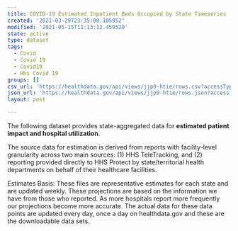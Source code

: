 ```yaml
---
title: COVID-19 Estimated Inpatient Beds Occupied by State Timeseries
created: '2021-03-29T23:35:00.105952'
modified: '2021-05-15T11:13:12.459520'
state: active
type: dataset
tags:
  - Covid
  - Covid 19
  - Covid19
  - Hhs Covid 19
groups: []
csv_url: 'https://healthdata.gov/api/views/jjp9-htie/rows.csv?accessType=DOWNLOAD'
json_url: 'https://healthdata.gov/api/views/jjp9-htie/rows.json?accessType=DOWNLOAD'
layout: post

---
```

<p>The following dataset provides state-aggregated data for <b>estimated patient impact and hospital utilization</b>.</p>
<p>The source data for estimation is derived from reports with facility-level granularity across two main sources: (1) HHS TeleTracking, and (2) reporting provided directly to HHS Protect by state/territorial health departments on behalf of their healthcare facilities.</p>
<p>Estimates Basis: These files are representative estimates for each state and are updated weekly. These projections are based on the information we have from those who reported. As more hospitals report more frequently our projections become more accurate. The actual data for these data points are updated every day, once a day on healthdata.gov and these are the downloadable data sets.</p>
